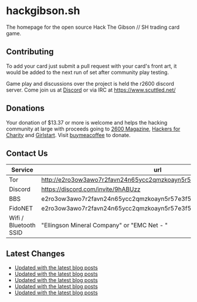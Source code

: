 # hackgibson.sh
The homepage for the open source Hack The Gibson // SH trading card game.


## Contributing

To add your card just submit a pull request with your card's front art, it would be added to the next run of set after community play testing.

Game play and discussions over the project is held the r2600 discord server. Come join us at [Discord](https://discord.com/invite/9hABUzz) or via IRC at https://www.scuttled.net/


## Donations

Your donation of $13.37 or more is welcome and helps the hacking community at large with proceeds going to [2600 Magazine](https://2600.com/), [Hackers for Charity](https://hackersforcharity.org) and [Girlstart](https://girlstart.org).  Visit [buymeacoffee](https://www.buymeacoffee.com/hackgibson.sh) to donate.


## Contact Us

Service | url
-|-
Tor | http://e2ro3ow3awo7r2favn24n65ycc2qmzkoayn5r57e3f56nvjwdcgg32ad.onion
Discord | https://discord.com/invite/9hABUzz
BBS | e2ro3ow3awo7r2favn24n65ycc2qmzkoayn5r57e3f56nvjwdcgg32ad.onion:23
FidoNET | e2ro3ow3awo7r2favn24n65ycc2qmzkoayn5r57e3f56nvjwdcgg32ad.onion:24554
Wifi / Bluetooth SSID | "Ellingson Mineral Company" or "EMC Net - <fidonet address>"

## Latest Changes
<!-- BLOG-POST-LIST:START -->
- [Updated with the latest blog posts](https://github.com/DFW2600/hackgibson.sh/commit/35e4ee5edbd43d82e7d65532d38845dea7587dbe)
- [Updated with the latest blog posts](https://github.com/DFW2600/hackgibson.sh/commit/08bce4755b6112a7a31f4cf2e3e27fb1b1ec94b2)
- [Updated with the latest blog posts](https://github.com/DFW2600/hackgibson.sh/commit/f109920e44075f6c8e8da0c6a0d74cb050aeb6f6)
- [Updated with the latest blog posts](https://github.com/DFW2600/hackgibson.sh/commit/75e9e731eb889e0a9eea46044509714ddbe32983)
- [Updated with the latest blog posts](https://github.com/DFW2600/hackgibson.sh/commit/f7ea028a4a8d06fe2984ebfd565f58c279a76d7c)
<!-- BLOG-POST-LIST:END -->
